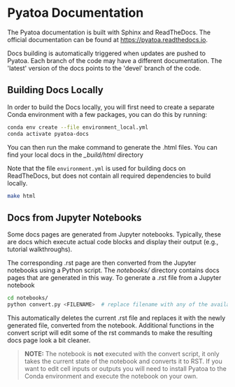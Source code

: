 # Pyatoa Documentation

The Pyatoa documentation is built with Sphinx and ReadTheDocs. The official 
documentation can be found at https://pyatoa.readthedocs.io. 

Docs building is automatically triggered when updates are pushed to Pyatoa. 
Each branch of the code may have a different documentation. The 'latest' 
version of the docs points to the 'devel' branch of the code.

## Building Docs Locally

In order to build the Docs locally, you will first need to create a separate 
Conda environment with a few packages, you can do this by running:

``` bash
conda env create --file environment_local.yml
conda activate pyatoa-docs
```

You can then run the make command to generate the .html files. You can find your 
local docs in the *_build/html* directory

Note that the file ``environment.yml`` is used for building docs on ReadTheDocs,
but does not contain all required dependencies to build locally.

```bash
make html
```

## Docs from Jupyter Notebooks

Some docs pages are generated from Jupyter notebooks. Typically, these are docs 
which execute actual code blocks and display their output 
(e.g., tutorial walkthroughs). 

The corresponding .rst page are then converted from the Jupyter notebooks using
a Python script. The *notebooks/* directory contains docs pages that are 
generated in this way. To generate a .rst file from a Jupyter notebook

```bash
cd notebooks/
python convert.py <FILENAME>  # replace filename with any of the available .ipynb files
```

This automatically deletes the current .rst file and replaces it with the newly generated
file, converted from the notebook. Additional functions in the convert script
will edit some of the rst commands to make the resulting docs page look a bit 
cleaner.

> __NOTE:__ The notebook is **not** executed with the convert script, it only 
> takes the current state of the notebook and converts it to RST. If you want 
> to edit cell inputs or outputs you will need to install Pyatoa to the Conda 
> environment and execute the notebook on your own.
